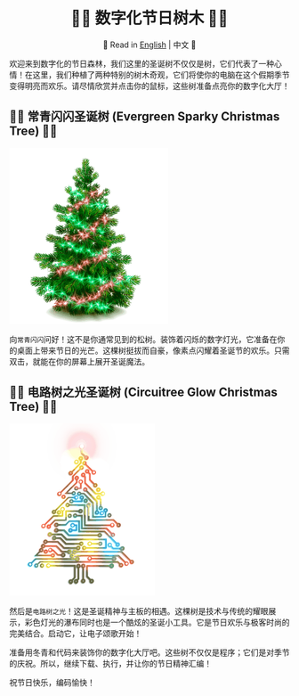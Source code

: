 <div align="center">

# 🌲🎉 数字化节日树木 🎉🌲

📜 Read in [English](README.md) | 中文 📜

</div>


欢迎来到数字化的节日森林，我们这里的圣诞树不仅仅是树，它们代表了一种心情！在这里，我们种植了两种特别的树木奇观，它们将使你的电脑在这个假期季节变得明亮而欢乐。请尽情欣赏并点击你的鼠标，这些树准备点亮你的数字化大厅！

## 🎅🌲 常青闪闪圣诞树 (Evergreen Sparky Christmas Tree) 🌟🎁

![常青闪闪圣诞树](EvergreenSparkyChristmasTree(常青闪闪圣诞树).gif)

向`常青闪闪`问好！这不是你通常见到的松树。装饰着闪烁的数字灯光，它准备在你的桌面上带来节日的光芒。这棵树挺拔而自豪，像素点闪耀着圣诞节的欢乐。只需双击，就能在你的屏幕上展开圣诞魔法。

## 🔌💡 电路树之光圣诞树 (Circuitree Glow Christmas Tree) 🎄🔮

![电路树之光圣诞树](CircuitreeGlowChristmasTree(电路树之光圣诞树).gif)

然后是`电路树之光`！这是圣诞精神与主板的相遇。这棵树是技术与传统的耀眼展示，彩色灯光的瀑布同时也是一个酷炫的圣诞小工具。它是节日欢乐与极客时尚的完美结合。启动它，让电子颂歌开始！

准备用冬青和代码来装饰你的数字化大厅吧。这些树不仅仅是程序；它们是对季节的庆祝。所以，继续下载、执行，并让你的节日精神汇编！

祝节日快乐，编码愉快！
